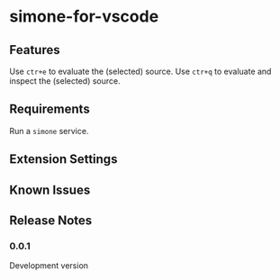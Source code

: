# simone-for-vscode


## Features

Use `ctr+e` to evaluate the (selected) source.
Use `ctr+q` to evaluate and inspect the (selected) source.

## Requirements

Run a `simone` service.

## Extension Settings

## Known Issues

## Release Notes

### 0.0.1

Development version
